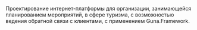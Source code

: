 Проектирование интернет-платформы для организации, занимающейся планированием мероприятий, в сфере туризма, с возможностью ведения обратной связи с клиентами, с применением Guna.Framework.
